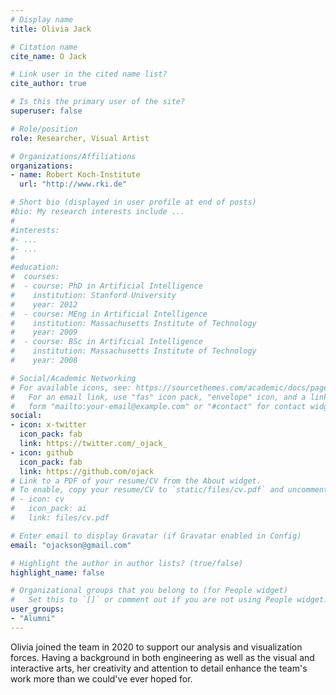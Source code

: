 ```yaml
---
# Display name
title: Olivia Jack

# Citation name
cite_name: O Jack

# Link user in the cited name list?
cite_author: true

# Is this the primary user of the site?
superuser: false

# Role/position
role: Researcher, Visual Artist

# Organizations/Affiliations
organizations:
- name: Robert Koch-Institute
  url: "http://www.rki.de"

# Short bio (displayed in user profile at end of posts)
#bio: My research interests include ...
#
#interests:
#- ...
#- ...
#
#education:
#  courses:
#  - course: PhD in Artificial Intelligence
#    institution: Stanford University
#    year: 2012
#  - course: MEng in Artificial Intelligence
#    institution: Massachusetts Institute of Technology
#    year: 2009
#  - course: BSc in Artificial Intelligence
#    institution: Massachusetts Institute of Technology
#    year: 2008

# Social/Academic Networking
# For available icons, see: https://sourcethemes.com/academic/docs/page-builder/#icons
#   For an email link, use "fas" icon pack, "envelope" icon, and a link in the
#   form "mailto:your-email@example.com" or "#contact" for contact widget.
social:
- icon: x-twitter
  icon_pack: fab
  link: https://twitter.com/_ojack_
- icon: github
  icon_pack: fab
  link: https://github.com/ojack
# Link to a PDF of your resume/CV from the About widget.
# To enable, copy your resume/CV to `static/files/cv.pdf` and uncomment the lines below.
# - icon: cv
#   icon_pack: ai
#   link: files/cv.pdf

# Enter email to display Gravatar (if Gravatar enabled in Config)
email: "ojackson@gmail.com"

# Highlight the author in author lists? (true/false)
highlight_name: false

# Organizational groups that you belong to (for People widget)
#   Set this to `[]` or comment out if you are not using People widget.
user_groups:
- "Alumni"
---
```


Olivia joined the team in 2020 to support our analysis and visualization forces. Having a background in both engineering as well as the visual and interactive arts, her creativity and attention to detail enhance the team's work more than we could've ever hoped for.
